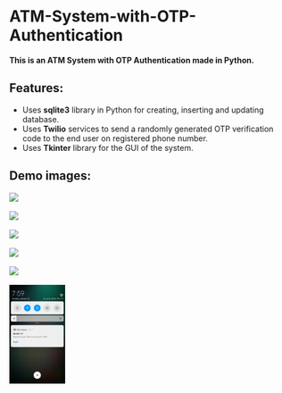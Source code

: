 # ATM-System-with-OTP-Authentication
**This is an ATM System with OTP Authentication made in Python.**

## Features:
- Uses **sqlite3** library in Python for creating, inserting and updating database.
- Uses **Twilio** services to send a randomly generated OTP verification code to the end user on registered phone number.
- Uses **Tkinter** library for the GUI of the system.

## Demo images:

![](Screenshots/screenshot-1.png)

![](Screenshots/screenshot-2.png)

![](Screenshots/screenshot-3.png)

![](Screenshots/screenshot-4.png)

![](Screenshots/screenshot-5.png)

<img src="Demo images/screenshot-6.png" width="100">

